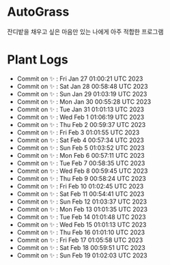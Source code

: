 # AutoGrass

잔디밭을 채우고 싶은 마음만 있는 나에게 아주 적합한 프로그램

# Plant Logs

- Commit on ✨ : Fri Jan 27 01:00:21 UTC 2023
- Commit on ✨ : Sat Jan 28 00:58:48 UTC 2023
- Commit on ✨ : Sun Jan 29 01:03:19 UTC 2023
- Commit on ✨ : Mon Jan 30 00:55:28 UTC 2023
- Commit on ✨ : Tue Jan 31 01:01:13 UTC 2023
- Commit on ✨ : Wed Feb 1 01:06:19 UTC 2023
- Commit on ✨ : Thu Feb 2 00:59:37 UTC 2023
- Commit on ✨ : Fri Feb 3 01:01:55 UTC 2023
- Commit on ✨ : Sat Feb 4 00:57:34 UTC 2023
- Commit on ✨ : Sun Feb 5 01:03:52 UTC 2023
- Commit on ✨ : Mon Feb 6 00:57:11 UTC 2023
- Commit on ✨ : Tue Feb 7 00:58:35 UTC 2023
- Commit on ✨ : Wed Feb 8 00:59:45 UTC 2023
- Commit on ✨ : Thu Feb 9 00:58:24 UTC 2023
- Commit on ✨ : Fri Feb 10 01:02:45 UTC 2023
- Commit on ✨ : Sat Feb 11 00:54:41 UTC 2023
- Commit on ✨ : Sun Feb 12 01:03:37 UTC 2023
- Commit on ✨ : Mon Feb 13 01:01:35 UTC 2023
- Commit on ✨ : Tue Feb 14 01:01:48 UTC 2023
- Commit on ✨ : Wed Feb 15 01:01:13 UTC 2023
- Commit on ✨ : Thu Feb 16 01:01:10 UTC 2023
- Commit on ✨ : Fri Feb 17 01:05:58 UTC 2023
- Commit on ✨ : Sat Feb 18 00:59:51 UTC 2023
- Commit on ✨ : Sun Feb 19 01:02:03 UTC 2023
